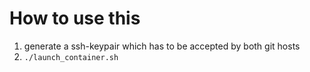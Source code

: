 # How to use this
1. generate a ssh-keypair which has to be accepted by both git hosts
2. `./launch_container.sh`
